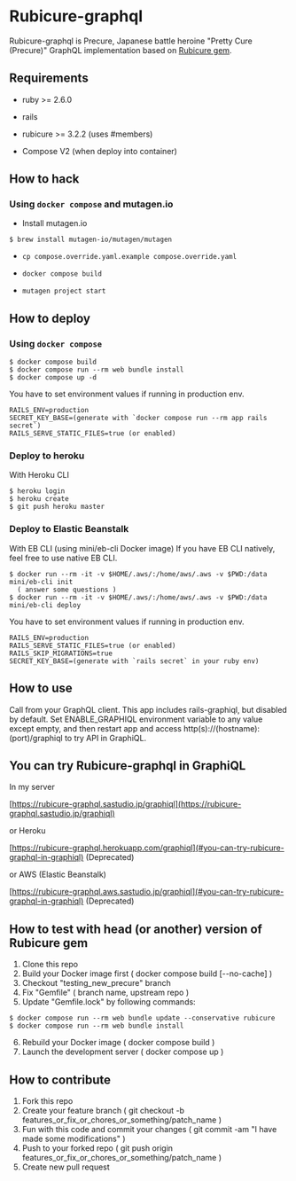 # Rubicure-graphql

Rubicure-graphql is Precure, Japanese battle heroine "Pretty Cure (Precure)" GraphQL implementation based on [Rubicure gem](https://rubygems.org/gems/rubicure).

## Requirements

* ruby >= 2.6.0

* rails

* rubicure >= 3.2.2 (uses #members)

* Compose V2 (when deploy into container)

## How to hack

### Using `docker compose` and mutagen.io

* Install mutagen.io
```
$ brew install mutagen-io/mutagen/mutagen
```
* `cp compose.override.yaml.example compose.override.yaml`

* `docker compose build`

* `mutagen project start`

## How to deploy

### Using `docker compose`

```
$ docker compose build
$ docker compose run --rm web bundle install
$ docker compose up -d
```

You have to set environment values if running in production env.

```
RAILS_ENV=production
SECRET_KEY_BASE=(generate with `docker compose run --rm app rails secret`)
RAILS_SERVE_STATIC_FILES=true (or enabled)
```

### Deploy to heroku

With Heroku CLI

```
$ heroku login
$ heroku create
$ git push heroku master
```

### Deploy to Elastic Beanstalk

With EB CLI (using mini/eb-cli Docker image)
If you have EB CLI natively, feel free to use native EB CLI.

```
$ docker run --rm -it -v $HOME/.aws/:/home/aws/.aws -v $PWD:/data mini/eb-cli init
  ( answer some questions )
$ docker run --rm -it -v $HOME/.aws/:/home/aws/.aws -v $PWD:/data mini/eb-cli deploy
```

You have to set environment values if running in production env.

```
RAILS_ENV=production
RAILS_SERVE_STATIC_FILES=true (or enabled)
RAILS_SKIP_MIGRATIONS=true
SECRET_KEY_BASE=(generate with `rails secret` in your ruby env)
```

## How to use

Call from your GraphQL client. This app includes rails-graphiql, but disabled by default. Set ENABLE_GRAPHIQL environment variable to any value except empty, and then restart app and access http(s)://(hostname):(port)/graphiql to try API in GraphiQL.

## You can try Rubicure-graphql in GraphiQL

In my server

[https://rubicure-graphql.sastudio.jp/graphiql](https://rubicure-graphql.sastudio.jp/graphiql)

or Heroku

[https://rubicure-graphql.herokuapp.com/graphiql](#you-can-try-rubicure-graphql-in-graphiql)
(Deprecated)

or AWS (Elastic Beanstalk)

[https://rubicure-graphql.aws.sastudio.jp/graphiql](#you-can-try-rubicure-graphql-in-graphiql) (Deprecated)

## How to test with head (or another) version of Rubicure gem

1. Clone this repo
2. Build your Docker image first ( docker compose build [--no-cache] )
3. Checkout "testing_new_precure" branch
4. Fix "Gemfile" ( branch name, upstream repo )
5. Update "Gemfile.lock" by following commands:
```
$ docker compose run --rm web bundle update --conservative rubicure
$ docker compose run --rm web bundle install
```
6. Rebuild your Docker image ( docker compose build )
7. Launch the development server ( docker compose up )

## How to contribute

1. Fork this repo
2. Create your feature branch ( git checkout -b features_or_fix_or_chores_or_something/patch_name )
3. Fun with this code and commit your changes ( git commit -am "I have made some modifications" )
4. Push to your forked repo ( git push origin features_or_fix_or_chores_or_something/patch_name )
5. Create new pull request
